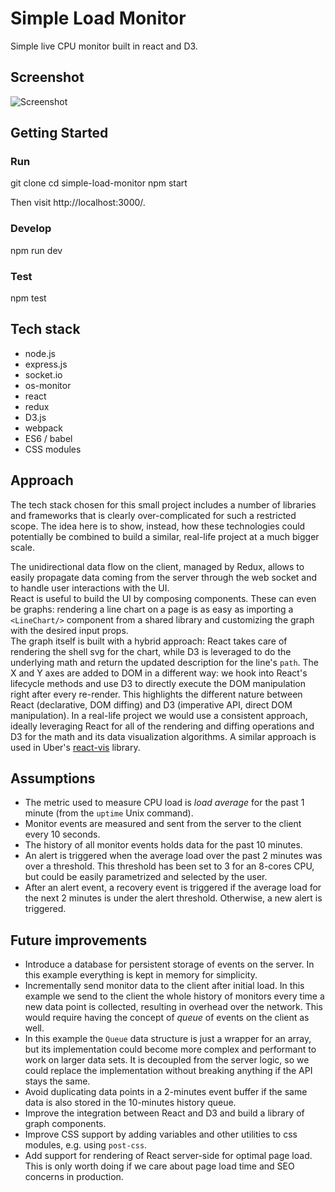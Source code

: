 # Simple Load Monitor

Simple live CPU monitor built in react and D3.

## Screenshot

![Screenshot]()

## Getting Started

### Run
  git clone
  cd simple-load-monitor
  npm start

Then visit http://localhost:3000/.

### Develop
  npm run dev

### Test
  npm test

## Tech stack
- node.js
- express.js
- socket.io
- os-monitor
- react
- redux
- D3.js
- webpack
- ES6 / babel
- CSS modules

## Approach
The tech stack chosen for this small project includes a number of libraries and frameworks that is clearly over-complicated for such a restricted scope. The idea here is to show, instead, how these technologies could potentially be combined to build a similar, real-life project at a much bigger scale.

The unidirectional data flow on the client, managed by Redux, allows to easily propagate data coming from the server through the web socket and to handle user interactions with the UI.<br>
React is useful to build the UI by composing components. These can even be graphs: rendering a line chart on a page is as easy as importing a `<LineChart/>` component from a shared library and customizing the graph with the desired input props.<br>
The graph itself is built with a hybrid approach: React takes care of rendering the shell svg for the chart, while D3 is leveraged to do the underlying math and return the updated description for the line's `path`. The X and Y axes are added to DOM in a different way: we hook into React's lifecycle methods and use D3 to directly execute the DOM manipulation right after every re-render. This highlights the different nature between React (declarative, DOM diffing) and D3 (imperative API, direct DOM manipulation). In a real-life project we would use a consistent approach, ideally leveraging React for all of the rendering and diffing operations and D3 for the math and its data visualization algorithms. A similar approach is used in Uber's  [react-vis](https://github.com/uber/react-vis) library.

## Assumptions
- The metric used to measure CPU load is *load average* for the past 1 minute (from the `uptime` Unix command).
- Monitor events are measured and sent from the server to the client every 10 seconds.
- The history of all monitor events holds data for the past 10 minutes.
- An alert is triggered when the average load over the past 2 minutes was over a threshold. This threshold has been set to 3 for an 8-cores CPU, but could be easily parametrized and selected by the user.
- After an alert event, a recovery event is triggered if the average load for the next 2 minutes is under the alert threshold. Otherwise, a new alert is triggered.

## Future improvements
- Introduce a database for persistent storage of events on the server. In this example everything is kept in memory for simplicity.
- Incrementally send monitor data to the client after initial load. In this example we send to the client the whole history of monitors every time a new data point is collected, resulting in overhead over the network. This would require having the concept of *queue* of events on the client as well.
- In this example the `Queue` data structure is just a wrapper for an array, but its implementation could become more complex and performant to work on larger data sets. It is decoupled from the server logic, so we could replace the implementation without breaking anything if the API stays the same.
- Avoid duplicating data points in a 2-minutes event buffer if the same data is also stored in the 10-minutes history queue.
- Improve the integration between React and D3 and build a library of graph components.
- Improve CSS support by adding variables and other utilities to css modules, e.g. using `post-css`.
- Add support for rendering of React server-side for optimal page load. This is only worth doing if we care about page load time and SEO concerns in production.
